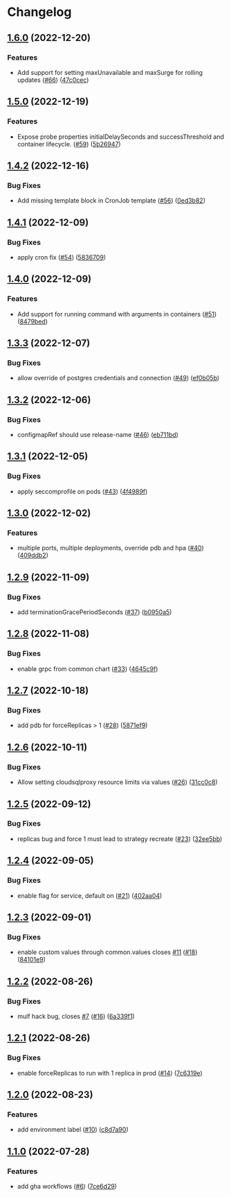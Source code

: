 # Changelog

## [1.6.0](https://github.com/entur/helm-charts/compare/common-v1.5.0...common-v1.6.0) (2022-12-20)


### Features

* Add support for setting maxUnavailable and maxSurge for rolling updates ([#66](https://github.com/entur/helm-charts/issues/66)) ([47c0cec](https://github.com/entur/helm-charts/commit/47c0cece9e95f08184f08ef8c0fe21ff4d3b2426))

## [1.5.0](https://github.com/entur/helm-charts/compare/common-v1.4.2...common-v1.5.0) (2022-12-19)


### Features

* Expose probe properties initialDelaySeconds and successThreshold and container lifecycle. ([#59](https://github.com/entur/helm-charts/issues/59)) ([5b26947](https://github.com/entur/helm-charts/commit/5b26947438c7a55063413c970f3c378b4a3b255f))

## [1.4.2](https://github.com/entur/helm-charts/compare/common-v1.4.1...common-v1.4.2) (2022-12-16)


### Bug Fixes

* Add missing template block in CronJob template ([#56](https://github.com/entur/helm-charts/issues/56)) ([0ed3b82](https://github.com/entur/helm-charts/commit/0ed3b828c8c9d452d0032c3e67d7edda92d676f1))

## [1.4.1](https://github.com/entur/helm-charts/compare/common-v1.4.0...common-v1.4.1) (2022-12-09)


### Bug Fixes

* apply cron fix ([#54](https://github.com/entur/helm-charts/issues/54)) ([5836709](https://github.com/entur/helm-charts/commit/58367097d5558281172f987765c072a9d7696227))

## [1.4.0](https://github.com/entur/helm-charts/compare/common-v1.3.3...common-v1.4.0) (2022-12-09)


### Features

* Add support for running command with arguments in containers ([#51](https://github.com/entur/helm-charts/issues/51)) ([8479bed](https://github.com/entur/helm-charts/commit/8479bed8eed5d660545591ea510d889bb69edd75))

## [1.3.3](https://github.com/entur/helm-charts/compare/common-v1.3.2...common-v1.3.3) (2022-12-07)


### Bug Fixes

* allow override of postgres credentials and connection ([#49](https://github.com/entur/helm-charts/issues/49)) ([ef0b05b](https://github.com/entur/helm-charts/commit/ef0b05b49fed7ea48b8e1d5e31bc5e350e81c102))

## [1.3.2](https://github.com/entur/helm-charts/compare/common-v1.3.1...common-v1.3.2) (2022-12-06)


### Bug Fixes

* configmapRef should use release-name ([#46](https://github.com/entur/helm-charts/issues/46)) ([eb711bd](https://github.com/entur/helm-charts/commit/eb711bd1ba95581cfad9e3f5f773bedd5b9163bc))

## [1.3.1](https://github.com/entur/helm-charts/compare/common-v1.3.0...common-v1.3.1) (2022-12-05)


### Bug Fixes

* apply seccomprofile on pods ([#43](https://github.com/entur/helm-charts/issues/43)) ([4f4989f](https://github.com/entur/helm-charts/commit/4f4989f5da955ad816b870a09e83ca25f4867fff))

## [1.3.0](https://github.com/entur/helm-charts/compare/common-v1.2.9...common-v1.3.0) (2022-12-02)


### Features

* multiple ports, multiple deployments, override pdb and hpa ([#40](https://github.com/entur/helm-charts/issues/40)) ([409ddb2](https://github.com/entur/helm-charts/commit/409ddb2ab84e9a5404e427b59d67e09af08e57b2))

## [1.2.9](https://github.com/entur/helm-charts/compare/common-v1.2.8...common-v1.2.9) (2022-11-09)


### Bug Fixes

* add terminationGracePeriodSeconds ([#37](https://github.com/entur/helm-charts/issues/37)) ([b0950a5](https://github.com/entur/helm-charts/commit/b0950a51f1ea71779dbd840d7beb75bd51f95ec9))

## [1.2.8](https://github.com/entur/helm-charts/compare/common-v1.2.7...common-v1.2.8) (2022-11-08)


### Bug Fixes

* enable grpc from common chart ([#33](https://github.com/entur/helm-charts/issues/33)) ([4645c9f](https://github.com/entur/helm-charts/commit/4645c9f3a6357df81d4083b4dc893cc1afcf65cb))

## [1.2.7](https://github.com/entur/helm-charts/compare/common-v1.2.6...common-v1.2.7) (2022-10-18)


### Bug Fixes

* add pdb for forceReplicas > 1 ([#28](https://github.com/entur/helm-charts/issues/28)) ([5871ef9](https://github.com/entur/helm-charts/commit/5871ef956407dadd15f6c22122352d7da16efd07))

## [1.2.6](https://github.com/entur/helm-charts/compare/common-v1.2.5...common-v1.2.6) (2022-10-11)


### Bug Fixes

* Allow setting cloudsqlproxy resource limits via values ([#26](https://github.com/entur/helm-charts/issues/26)) ([31cc0c8](https://github.com/entur/helm-charts/commit/31cc0c87b4b52efc317daedc8e67f8e206a85f73))

## [1.2.5](https://github.com/entur/helm-charts/compare/common-v1.2.4...common-v1.2.5) (2022-09-12)


### Bug Fixes

* replicas bug and force 1 must lead to strategy recreate ([#23](https://github.com/entur/helm-charts/issues/23)) ([32ee5bb](https://github.com/entur/helm-charts/commit/32ee5bb543eaeed7f956ba7e98e3e42b3bf71ea2))

## [1.2.4](https://github.com/entur/helm-charts/compare/common-v1.2.3...common-v1.2.4) (2022-09-05)


### Bug Fixes

* enable flag for service, default on ([#21](https://github.com/entur/helm-charts/issues/21)) ([402aa04](https://github.com/entur/helm-charts/commit/402aa04a2e53d2245f179df315794a9cfc471b29))

## [1.2.3](https://github.com/entur/helm-charts/compare/common-v1.2.2...common-v1.2.3) (2022-09-01)


### Bug Fixes

* enable custom values through common.values closes [#11](https://github.com/entur/helm-charts/issues/11) ([#18](https://github.com/entur/helm-charts/issues/18)) ([84101e9](https://github.com/entur/helm-charts/commit/84101e97280dface4129cd9139bd37f3011a5f93))

## [1.2.2](https://github.com/entur/helm-charts/compare/common-v1.2.1...common-v1.2.2) (2022-08-26)


### Bug Fixes

* mulf hack bug, closes [#7](https://github.com/entur/helm-charts/issues/7) ([#16](https://github.com/entur/helm-charts/issues/16)) ([6a339f1](https://github.com/entur/helm-charts/commit/6a339f1ece522f3cb3ad23a695ed977562587f1a))

## [1.2.1](https://github.com/entur/helm-charts/compare/common-v1.2.0...common-v1.2.1) (2022-08-26)


### Bug Fixes

* enable forceReplicas to run with 1 replica in prod ([#14](https://github.com/entur/helm-charts/issues/14)) ([7c6319e](https://github.com/entur/helm-charts/commit/7c6319e0eca134c55506d768df121268a9bd06b3))

## [1.2.0](https://github.com/entur/helm-charts/compare/common-v1.1.0...common-v1.2.0) (2022-08-23)


### Features

* add environment label ([#10](https://github.com/entur/helm-charts/issues/10)) ([c8d7a90](https://github.com/entur/helm-charts/commit/c8d7a90a5414b216314b940c2969d82842cdd18e))

## [1.1.0](https://github.com/entur/helm-charts/compare/common-1.0.2...common-v1.1.0) (2022-07-28)


### Features

* add gha workflows ([#6](https://github.com/entur/helm-charts/issues/6)) ([7ce6d29](https://github.com/entur/helm-charts/commit/7ce6d2987eb027f176a5836e81ed61e7c12066ff))
